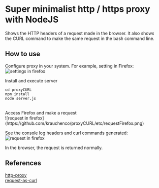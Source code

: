 # Super minimalist http / https proxy with NodeJS

Shows the HTTP headers of a request made in the browser.
It also shows the CURL command to make the same request in the bash command line.

## How to use

Configure proxy in your system. For example, setting in Firefox:<br>
![settings in firefox](https://github.com/krauchenco/proxyCURL/etc/settingsFirefox.png)

Install and execute server
```
cd proxyCURL
npm install
node server.js
```
<br>
Access Firefox and make a request<br>
![request in firefox](https://github.com/krauchenco/proxyCURL/etc/requestFirefox.png)

See the console log headers and curl commands generated:<br>
![request in firefox](https://github.com/krauchenco/proxyCURL/etc/bashConsole.png)

In the browser, the request is returned normally.

## References
[http-proxy](https://github.com/nodejitsu/node-http-proxy)<br>
[request-as-curl](https://github.com/azproduction/node-request-as-curl)
